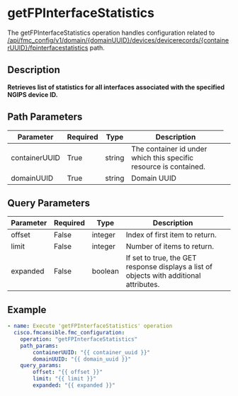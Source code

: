 # getFPInterfaceStatistics

The getFPInterfaceStatistics operation handles configuration related to [/api/fmc_config/v1/domain/{domainUUID}/devices/devicerecords/{containerUUID}/fpinterfacestatistics](/paths//api/fmc_config/v1/domain/{domain_uuid}/devices/devicerecords/{container_uuid}/fpinterfacestatistics.md) path.&nbsp;
## Description
**Retrieves list of statistics for all interfaces associated with the specified NGIPS device ID.**

## Path Parameters
| Parameter | Required | Type | Description |
| --------- | -------- | ---- | ----------- |
| containerUUID | True | string <td colspan=3> The container id under which this specific resource is contained. |
| domainUUID | True | string <td colspan=3> Domain UUID |

## Query Parameters
| Parameter | Required | Type | Description |
| --------- | -------- | ---- | ----------- |
| offset | False | integer <td colspan=3> Index of first item to return. |
| limit | False | integer <td colspan=3> Number of items to return. |
| expanded | False | boolean <td colspan=3> If set to true, the GET response displays a list of objects with additional attributes. |

## Example
```yaml
- name: Execute 'getFPInterfaceStatistics' operation
  cisco.fmcansible.fmc_configuration:
    operation: "getFPInterfaceStatistics"
    path_params:
        containerUUID: "{{ container_uuid }}"
        domainUUID: "{{ domain_uuid }}"
    query_params:
        offset: "{{ offset }}"
        limit: "{{ limit }}"
        expanded: "{{ expanded }}"

```